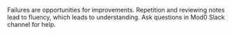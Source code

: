 Failures are opportunities for improvements.
Repetition and reviewing notes lead to fluency, which leads to understanding.
Ask questions in Mod0 Slack channel for help.
